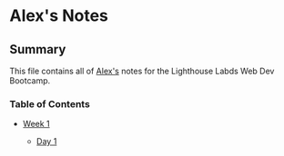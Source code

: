 # Alex's Notes

## Summary 

This file contains all of [Alex's](https://github.com/OfficialBirdDaddy) notes for the Lighthouse Labds Web Dev Bootcamp.

### Table of Contents

* [Week 1](/Week_1)

  * [Day 1](/Week_1/Day_1)